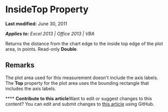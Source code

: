 
# InsideTop Property

 **Last modified:** June 30, 2011

 _**Applies to:** Excel 2013 | Office 2013 | VBA_

Returns the distance from the chart edge to the inside top edge of the plot area, in points. Read-only  **Double**.


## Remarks

The plot area used for this measurement doesn't include the axis labels. The  **Top** property for the plot area uses the bounding rectangle that includes the axis labels.


****   **Contribute to this article**Want to edit or suggest changes to this content? You can edit and submit changes to  [this article](https://github.com/jhershey00/VBA_Excel_Test/OpenXMLCon/articles/c91d9788-0eb4-02ed-48f0-2118d317b1ec.md) using GitHub.

